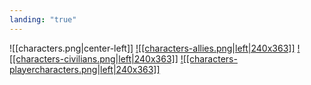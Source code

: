 ```yaml
---
landing: "true"
---
```

![[characters.png|center-left]]
<a href="World/Characters/Allies/Allies.md">![[characters-allies.png|left|240x363]]</a>
<a href="World/Characters/Civilians/Civilians.md">![[characters-civilians.png|left|240x363]]</a>
<a href="World/Characters/Player Characters/Player Characters.md">![[characters-playercharacters.png|left|240x363]]</a>